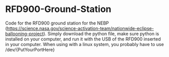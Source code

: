 # RFD900-Ground-Station
Code for the RFD900 ground station for the NEBP (https://science.nasa.gov/science-activation-team/nationwide-eclipse-ballooning-project). Simply download the python file, make sure python is installed on your computer, and run it with the USB of the RFD900 inserted in your computer.
When using with a linux system, you probably have to use /dev/{PutYourPortHere}
